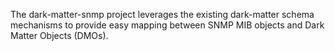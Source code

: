 The dark-matter-snmp project leverages the existing dark-matter schema mechanisms to provide easy mapping between SNMP MIB objects and Dark Matter Objects (DMOs).